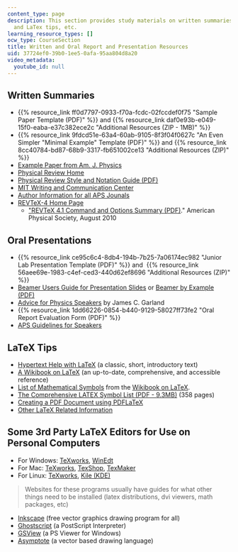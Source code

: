 ```yaml
---
content_type: page
description: This section provides study materials on written summaries, oral presentations,
  and LaTex tips, etc.
learning_resource_types: []
ocw_type: CourseSection
title: Written and Oral Report and Presentation Resources
uid: 37724ef0-39b0-1ee5-0afa-95aa804d8a20
video_metadata:
  youtube_id: null
---
```


Written Summaries
-----------------

*   {{% resource_link ff0d7797-0933-f70a-fcdc-02fccdef0f75 "Sample Paper Template (PDF)" %}} and {{% resource_link daf0e93b-e049-15f0-eaba-e37c382ece2c "Additional Resources (ZIP - 1MB)" %}}
*   {{% resource_link 9fdcd51e-63a4-60ab-9105-8f3f04f0627c "An Even Simpler \"Minimal Example\" Template (PDF)" %}} and {{% resource_link 8cc40784-bd87-68b9-3317-fb651002ce13 "Additional Resources (ZIP)" %}}
*   [Example Paper from Am. J. Physics](http://aapt.scitation.org/doi/abs/10.1119/1.12659)
*   [Physical Review Home](http://prl.aps.org/)
*   [Physical Review Style and Notation Guide (PDF)](http://journals.aps.org/files/styleguide-pr.pdf)
*   [MIT Writing and Communication Center](http://cmsw.mit.edu/writing-and-communication-center/)
*   [Author Information for all APS Jounals](http://authors.aps.org/)
*   [REVTeX-4 Home Page](https://journals.aps.org/revtex)
    *   ["REVTeX 4.1 Command and Options Summary (PDF)](https://cdn.journals.aps.org/files/revtex/summary4-1.pdf)." American Physical Society, August 2010

Oral Presentations
------------------

*   {{% resource_link ce95c6c4-8db4-194b-7b25-7a06174ec982 "Junior Lab Presentation Template (PDF)" %}} and  {{% resource_link 56aee69e-1983-c4ef-ced3-440d62ef8696 "Additional Resources (ZIP)" %}}
*   [Beamer Users Guide for Presentation Slides](https://github.com/josephwright/beamer) or [Beamer by Example (PDF)](http://www.tug.org/pracjourn/2005-4/mertz/mertz.pdf)
*   [Advice for Physics Speakers](https://www.researchgate.net/publication/240737845_Advice_to_Beginning_Physics_Speakers) by James C. Garland
*   {{% resource_link 1dd66226-0854-b440-9129-58027ff73fe2 "Oral Report Evaluation Form (PDF)" %}}
*   [APS Guidelines for Speakers](http://www.aps.org/meetings/policies/speaker.cfm)

LaTeX Tips
----------

*   [Hypertext Help with LaTeX](http://www.giss.nasa.gov/tools/latex/) (a classic, short, introductory text)
*   [A Wikibook on LaTeX](http://en.wikibooks.org/wiki/LaTeX/) (an up-to-date, comprehensive, and accessible reference)
*   [List of Mathematical Symbols](http://en.wikibooks.org/wiki/LaTeX/Mathematics#List_of_Mathematical_Symbols) from the [Wikibook on LaTeX](http://en.wikibooks.org/wiki/LaTeX/).
*   [The Comprehensive LATEX Symbol List (PDF - 9.3MB)](http://www.ctan.org/tex-archive/info/symbols/comprehensive/symbols-letter.pdf) (358 pages)
*   [Creating a PDF Document using PDFLaTeX](http://theoval.cmp.uea.ac.uk/%7Enlct/latex/pdfdoc/index.html)
*   [Other LaTeX Related Information](http://www.dickimaw-books.com/latexresources.html)

Some 3rd Party LaTeX Editors for Use on Personal Computers
----------------------------------------------------------

*   For Windows: [TeXworks](http://www.tug.org/texworks/), [WinEdt](http://www.winedt.com/)
*   For Mac: [TeXworks](http://www.tug.org/texworks/), [TexShop](https://pages.uoregon.edu/koch/texshop/), [TexMaker](http://www.xm1math.net/texmaker/)
*   For Linux: [TeXworks](http://www.tug.org/texworks/), [Kile (KDE)](http://kile.sourceforge.net/)

> Websites for these programs usually have guides for what other things need to be installed (latex distributions, dvi viewers, math packages, etc)

*   [Inkscape](http://www.inkscape.org) (free vector graphics drawing program for all)
*   [Ghostscript](http://pages.cs.wisc.edu/~ghost/) (a PostScript Interpreter)
*   [GSView](http://pages.cs.wisc.edu/~ghost/gsview/index.htm) (a PS Viewer for Windows)
*   [Asymptote](http://asymptote.sourceforge.net/) (a vector based drawing language)